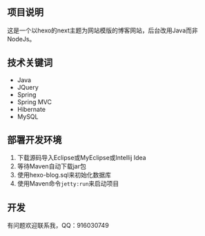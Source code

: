 ## 项目说明
这是一个以hexo的next主题为网站模版的博客网站，后台改用Java而非NodeJs。

## 技术关键词
- Java
- JQuery
- Spring
- Spring MVC
- Hibernate
- MySQL

## 部署开发环境
1. 下载源码导入Eclipse或MyEclipse或Intellij Idea
2. 等待Maven自动下载jar包
3. 使用hexo-blog.sql来初始化数据库
4. 使用Maven命令`jetty:run`来启动项目

## 开发
有问题欢迎联系我，QQ：916030749
